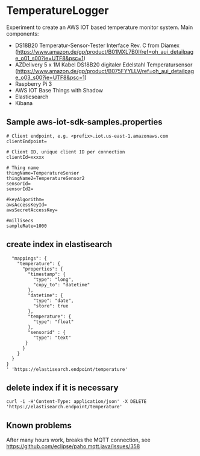 # TemperatureLogger
Experiment to create an AWS IOT based temperature monitor system.
Main components:
  - DS18B20 Temperatur-Sensor-Tester Interface Rev. C from Diamex (https://www.amazon.de/gp/product/B01MXL7B0I/ref=oh_aui_detailpage_o01_s00?ie=UTF8&psc=1)
  - AZDelivery 5 x 1M Kabel DS18B20 digitaler Edelstahl Temperatursensor  (https://www.amazon.de/gp/product/B075FYYLLV/ref=oh_aui_detailpage_o03_s00?ie=UTF8&psc=1)
  - Raspberry Pi 3
  - AWS IOT Base Things with Shadow
  - Elasticsearch 
  - Kibana

## Sample aws-iot-sdk-samples.properties
``` 
# Client endpoint, e.g. <prefix>.iot.us-east-1.amazonaws.com
clientEndpoint=

# Client ID, unique client ID per connection
clientId=xxxxx

# Thing name
thingName=TemperatureSensor
thingName2=TemperatureSensor2
sensorId=
sensorId2=

#keyAlgorithm=
awsAccessKeyId=
awsSecretAccessKey=

#millisecs
sampleRate=1000
```

## create index in elastisearch
```curl -i -H'Content-Type: application/json' -X PUT -d '{
  "mappings": {
    "temperature": {
      "properties": {
        "timestamp": {
          "type": "long",
          "copy_to": "datetime"
        },
        "datetime": {
          "type": "date",
          "store": true
        },
        "temperature": {
          "type": "float"
        },
        "sensorid" : {
          "type": "text"
       }
      }
    }
  }
}
' 'https://elastisearch.endpoint/temperature'
```
## delete index if it is necessary
```
curl -i -H'Content-Type: application/json' -X DELETE 'https://elastisearch.endpoint/temperature'
```

## Known problems
After many hours work, breaks the MQTT connection, see https://github.com/eclipse/paho.mqtt.java/issues/358 